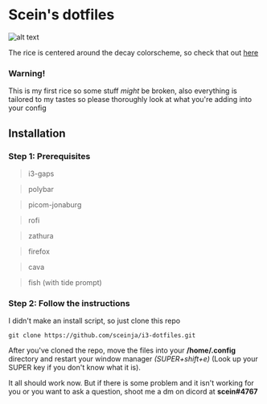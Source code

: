 # Scein's dotfiles

![alt text](https://i.redd.it/rnjvyyaiayu91.png)

The rice is centered around the decay colorscheme, so check that out [here](https://github.com/decaycs)
### Warning! 
This is my first rice so some stuff _might_ be broken, also everything is tailored to my tastes so please thoroughly look at what you're adding into your config 

## Installation
### Step 1: Prerequisites
> i3-gaps

> polybar

> picom-jonaburg

> rofi

> zathura

> firefox

> cava

> fish (with tide prompt)

### Step 2: Follow the instructions

I didn't make an install script, so just clone this repo 
```
git clone https://github.com/sceinja/i3-dotfiles.git
```
After you've cloned the repo, move the files into your **/home/.config** directory and restart your window manager _(SUPER+shift+e)_
(Look up your SUPER key if you don't know what it is). 

It all should work now. But if there is some problem and it isn't working for you or you want to ask a question, shoot me a dm on dicord at **scein#4767**
 

